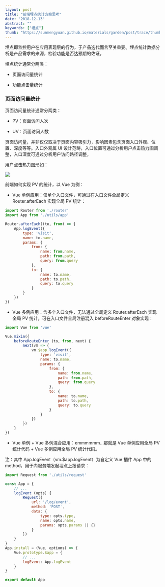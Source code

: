 ```yaml
---
layout: post
title: "前端埋点统计方案思考"
date: "2018-12-13"
abstract: ""
keywords: ["埋点"]
thumb: "https://sunmengyuan.github.io/materials/garden/post/trace/thumb.jpg"
---
```


埋点即监控用户在应用表现层的行为，于产品迭代而言至关重要。埋点统计数据分析是产品需求的来源，检验功能是否达预期的佐证。

埋点统计通常分两类：

+ 页面访问量统计

+ 功能点击量统计

### 页面访问量统计

页面访问量统计通常分两类：

+ PV：页面访问人次

+ UV：页面访问人数

页面访问量，并非仅仅取决于页面内容吸引力，影响因素包含页面入口外观、位置、深度等等。入口外观属 UI 设计范畴，入口位置可通过分析用户点击热力图调整，入口深度可通过分析用户访问路径调整。

用户点击热力图形如：

![](https://sunmengyuan.github.io/materials/garden/post/trace/heatmap.jpg)

前端如何实现 PV 的统计，以 Vue 为例：

+ Vue 单例应用：仅单个入口文件，可通过在入口文件全局定义 Router.afterEach 实现全局 PV 统计：

```js
import Router from './router'
import App from './utils/app'

Router.afterEach((to, from) => {
    App.logEvent({
        type: 'visit',
        name: to.name,
        params: {
            from: {
                name: from.name,
                path: from.path,
                query: from.query
            },
            to: {
                name: to.name,
                path: to.path,
                query: to.query
            }
        }
    })
})
```

+ Vue 多例应用：含多个入口文件，无法通过全局定义 Router.afterEach 实现全局 PV 统计。可在入口文件全局注册混入 beforeRouteEnter 对象实现：

```js
import Vue from 'vue'

Vue.mixin({
    beforeRouteEnter (to, from, next) {
        next(vm => {
            vm.$app.logEvent({
                type: 'visit',
                name: to.name,
                params: {
                    from: {
                        name: from.name,
                        path: from.path,
                        query: from.query
                    },
                    to: {
                        name: to.name,
                        path: to.path,
                        query: to.query
                    }
                }
            })
        })
    }
})
```

+ Vue 单例 + Vue 多例混合应用：emmmmmm...那就是 Vue 单例应用全局 PV 统计代码 + Vue 多例应用全局 PV 统计代码。

注：其中 App.logEvent（vm.$app.logEvent）为自定义 Vue 插件 App 中的 method，用于向服务端发起埋点上报请求：

```js
import Request from './utils/request'

const App = {
    // ...
    logEvent (opts) {
        Request({
            url: '/log/event',
            method: 'POST',
            data: {
                type: opts.type,
                name: opts.name,
                params: opts.params || {}
            }
        })
    }
}
App.install = (Vue, options) => {
    Vue.prototype.$app = {
        // ...
        logEvent: App.logEvent
    }
}

export default App
```
